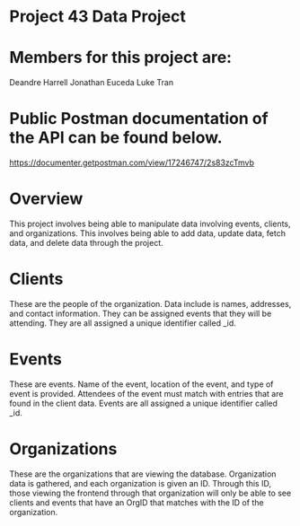 # Project 43 Data Project

# Members for this project are:

Deandre Harrell
Jonathan Euceda
Luke Tran

# Public Postman documentation of the API can be found below.
https://documenter.getpostman.com/view/17246747/2s83zcTmvb

# Overview
This project involves being able to manipulate data involving events, clients, and organizations. This involves being able to add data,
update data, fetch data, and delete data through the project. 

# Clients
These are the people of the organization. Data include is names, addresses, and contact information. They can be assigned events that they will be attending.
They are all assigned a unique identifier called _id.

# Events
These are events. Name of the event, location of the event, and type of event is provided. Attendees of the event must match with entries that are 
found in the client data. Events are all assigned a unique identifier called _id.

# Organizations
These are the organizations that are viewing the database. Organization data is gathered, and each organization is given an ID.
Through this ID, those viewing the frontend through that organization will only be able to see clients and events that have an
OrgID that matches with the ID of the organization. 